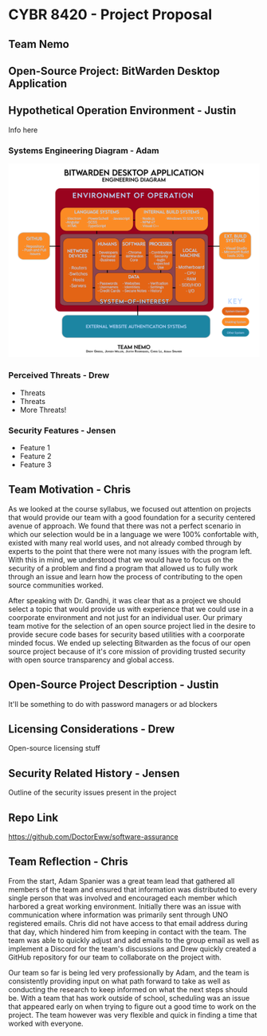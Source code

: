 # CYBR 8420 - Project Proposal
## Team Nemo

## Open-Source Project: BitWarden Desktop Application

## Hypothetical Operation Environment - Justin

Info here

### Systems Engineering Diagram - Adam

![](Engineering%20View.jpg)

### Perceived Threats - Drew

- Threats
- Threats
- More Threats!

### Security Features - Jensen

- Feature 1
- Feature 2
- Feature 3

## Team Motivation - Chris

As we looked at the course syllabus, we focused out attention on projects that would provide our team with a good foundation for a security centered avenue of approach.  We found that there was not a perfect scenario in which our selection would be in a language we were 100% confortable with, existed with many real world uses, and not already combed through by experts to the point that there were not many issues with the program left.  With this in mind, we understood that we would have to focus on the security of a problem and find a program that allowed us to fully work through an issue and learn how the process of contributing to the open source communities worked.

After speaking with Dr. Gandhi, it was clear that as a project we should select a topic that would provide us with experience that we could use in a coorporate environment and not just for an individual user. Our primary team motive for the selection of an open source project lied in the desire to provide secure code bases for security based utilities with a coorporate minded focus.  We ended up selecting Bitwarden as the focus of our open source project because of it's core mission of providing trusted security with open source transparency and global access.

## Open-Source Project Description - Justin

It'll be something to do with password managers or ad blockers

## Licensing Considerations - Drew

Open-source licensing stuff

## Security Related History - Jensen

Outline of the security issues present in the project

## Repo Link

https://github.com/DoctorEww/software-assurance

## Team Reflection - Chris

From the start, Adam Spanier was a great team lead that gathered all members of the team and ensured that information was distributed to every single person that was involved and encouraged each member which harbored a great working environment.  Initially there was an issue with communication where information was primarily sent through UNO registered emails.  Chris did not have access to that email address during that day, which hindered him from keeping in contact with the team.  The team was able to quickly adjust and add emails to the group email as well as implement a Discord for the team's discussions and Drew quickly created a GitHub repository for our team to collaborate on the project with.

Our team so far is being led very professionally by Adam, and the team is consistently providing input on what path forward to take as well as conducting the research to keep informed on what the next steps should be.  With a team that has work outside of school, scheduling was an issue that appeared early on when trying to figure out a good time to work on the project.  The team however was very flexible and quick in finding a time that worked with everyone.  
